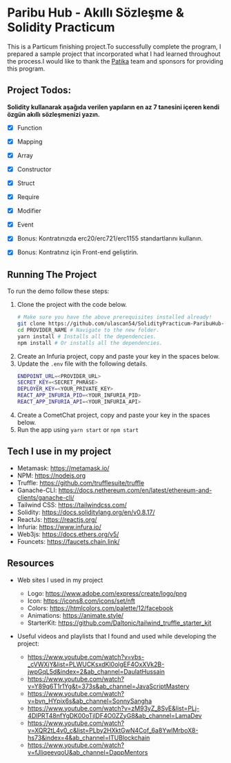 # Paribu Hub - Akıllı Sözleşme & Solidity Practicum

This is a Particum finishing project.To successfully complete the program, I prepared a sample project that incorporated what I had learned throughout the process.I would like to thank the [Patika](https://https://www.patika.dev/tr) team and sponsors for providing this program.

## Project Todos:

**Solidity kullanarak aşağıda verilen yapıların en az 7 tanesini içeren kendi özgün akıllı sözleşmenizi yazın.**

- [x] Function
- [x] Mapping
- [x] Array
- [x] Constructor
- [x] Struct
- [x] Require
- [x] Modifier
- [x] Event

- [x] Bonus: Kontratınızda erc20/erc721/erc1155 standartlarını kullanın.
- [x] Bonus: Kontratınız için Front-end geliştirin.

## Running The Project

To run the demo follow these steps:

1. Clone the project with the code below.
   ```sh
   # Make sure you have the above prerequisites installed already!
   git clone https://github.com/ulascan54/SolidityPracticum-ParibuHub-FinalCase PROVIDER_NAME
   cd PROVIDER_NAME # Navigate to the new folder.
   yarn install # Installs all the dependencies.
   npm install # Or installs all the dependencies.
   ```
2. Create an Infuria project, copy and paste your key in the spaces below.
3. Update the `.env` file with the following details.
   ```sh
   ENDPOINT_URL=<PROVIDER_URL>
   SECRET_KEY=<SECRET_PHRASE>
   DEPLOYER_KEY=<YOUR_PRIVATE_KEY>
   REACT_APP_INFURIA_PID=<YOUR_INFURIA_PID>
   REACT_APP_INFURIA_API=<YOUR_INFURIA_API>
   ```
4. Create a CometChat project, copy and paste your key in the spaces below.
5. Run the app using `yarn start` or `npm start`

## Tech I use in my project

- Metamask: https://metamask.io/
- NPM: https://nodejs.org
- Truffle: https://github.com/trufflesuite/truffle
- Ganache-CLI: https://docs.nethereum.com/en/latest/ethereum-and-clients/ganache-cli/
- Tailwind CSS: https://tailwindcss.com/
- Solidity: https://docs.soliditylang.org/en/v0.8.17/
- ReactJs: https://reactjs.org/
- Infuria: https://www.infura.io/
- Web3js: https://docs.ethers.org/v5/
- Founcets: https://faucets.chain.link/

## Resources

- Web sites I used in my project

  - Logo: https://www.adobe.com/express/create/logo/png
  - Icon: https://icons8.com/icons/set/nft
  - Colors: https://htmlcolors.com/palette/12/facebook
  - Animations: https://animate.style/
  - StarterKit: https://github.com/Daltonic/tailwind_truffle_starter_kit

- Useful videos and playlists that I found and used while developing the project:

  - https://www.youtube.com/watch?v=vbs-_cVWXjY&list=PLWUCKsxdKl0olgEF4OxXVk2B-jwpGqL5d&index=2&ab_channel=DaulatHussain
  - https://www.youtube.com/watch?v=Y89q6T1r1Yg&t=373s&ab_channel=JavaScriptMastery
  - https://www.youtube.com/watch?v=bvn_HYpix6s&ab_channel=SonnySangha
  - https://www.youtube.com/watch?v=zM93yZ_8SvE&list=PLj-4DlPRT48nfYgDK00oTjlDF4O0ZZyG8&ab_channel=LamaDev
  - https://www.youtube.com/watch?v=XQR2tL4v0_c&list=PLby2HXktGwN4Cof_6a8YwlMrboX8-hs73&index=4&ab_channel=ITUBlockchain
  - https://www.youtube.com/watch?v=fJIiqeevqoU&ab_channel=DappMentors

